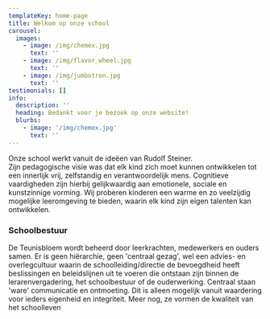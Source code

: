 ```yaml
---
templateKey: home-page
title: Welkom op onze school
carousel:
  images:
    - image: /img/chemex.jpg
      text: ''
    - image: /img/flavor_wheel.jpg
      text: ''
    - image: /img/jumbotron.jpg
      text: ''
testimonials: []
info:
  description: ''
  heading: Bedankt voor je bezoek op onze website!
  blurbs:
    - image: '/img/chemex.jpg'
      text: ''
---
```

Onze school  werkt vanuit de ideëen van Rudolf Steiner.\
Zijn pedagogische visie was dat elk kind zich moet kunnen ontwikkelen tot een innerlijk vrij, zelfstandig en verantwoordelijk mens.
Cognitieve vaardigheden zijn hierbij gelijkwaardig aan emotionele, sociale en kunstzinnige vorming.
Wij proberen kinderen een warme en zo veelzijdig mogelijke leeromgeving te bieden, waarin elk kind zijn eigen talenten kan ontwikkelen.

### Schoolbestuur

De Teunisbloem wordt beheerd door leerkrachten, medewerkers en ouders samen.
Er is geen hiërarchie, geen 'centraal gezag', wel een advies- en overlegcultuur waarin de schoolleiding/directie de bevoegdheid
heeft beslissingen en beleidslijnen uit te voeren die ontstaan zijn binnen de lerarenvergadering, het schoolbestuur of
de ouderwerking. Centraal staan 'ware' communicatie en ontmoeting.
Dit is alleen mogelijk vanuit waardering voor ieders eigenheid en integriteit.
Meer nog, ze vormen de kwaliteit van het schoolleven
